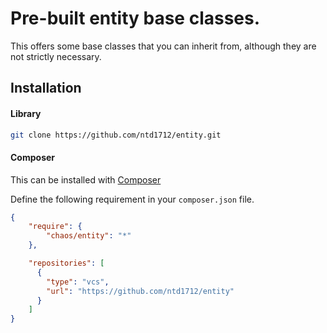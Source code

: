 # Pre-built entity base classes.

This offers some base classes that you can inherit from, although they are not strictly necessary.

## Installation

#### Library

```bash
git clone https://github.com/ntd1712/entity.git
```

#### Composer

This can be installed with [Composer](https://getcomposer.org/doc/00-intro.md)

Define the following requirement in your `composer.json` file.

```json
{
    "require": {
        "chaos/entity": "*"
    },

    "repositories": [
      {
        "type": "vcs",
        "url": "https://github.com/ntd1712/entity"
      }
    ]
}
```
